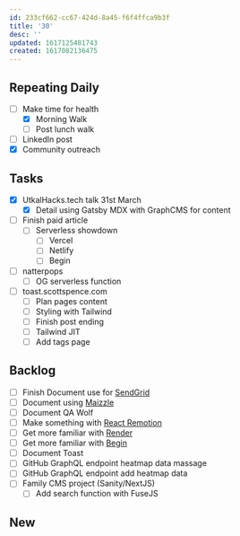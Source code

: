 ```yaml
---
id: 233cf662-cc67-424d-8a45-f6f4ffca9b3f
title: '30'
desc: ''
updated: 1617125481743
created: 1617082136475
---
```


## Repeating Daily

- [ ] Make time for health
  - [x] Morning Walk
  - [ ] Post lunch walk
- [ ] LinkedIn post
- [x] Community outreach

## Tasks

- [x] UtkalHacks.tech talk 31st March
  - [x] Detail using Gatsby MDX with GraphCMS for content
- [ ] Finish paid article
  - [ ] Serverless showdown
    - [ ] Vercel
    - [ ] Netlify
    - [ ] Begin
- [ ] natterpops
  - [ ] OG serverless function
- [ ] toast.scottspence.com
  - [ ] Plan pages content
  - [ ] Styling with Tailwind
  - [ ] Finish post ending
  - [ ] Tailwind JIT
  - [ ] Add tags page

## Backlog

- [ ] Finish Document use for [SendGrid]
- [ ] Document using [Maizzle]
- [ ] Document QA Wolf
- [ ] Make something with [React Remotion]
- [ ] Get more familiar with [Render]
- [ ] Get more familiar with [Begin]
- [ ] Document Toast
- [ ] GitHub GraphQL endpoint heatmap data massage
- [ ] GitHub GraphQL endpoint add heatmap data
- [ ] Family CMS project (Sanity/NextJS)
  - [ ] Add search function with FuseJS

## New

<!-- Links -->

[react remotion]:
  https://twitter.com/JNYBGR/status/1358824089960542208
[maizzle]: https://maizzle.com/
[sendgrid]: https://app.sendgrid.com
[render]: https://render.com/
[begin]: https://begin.com/
